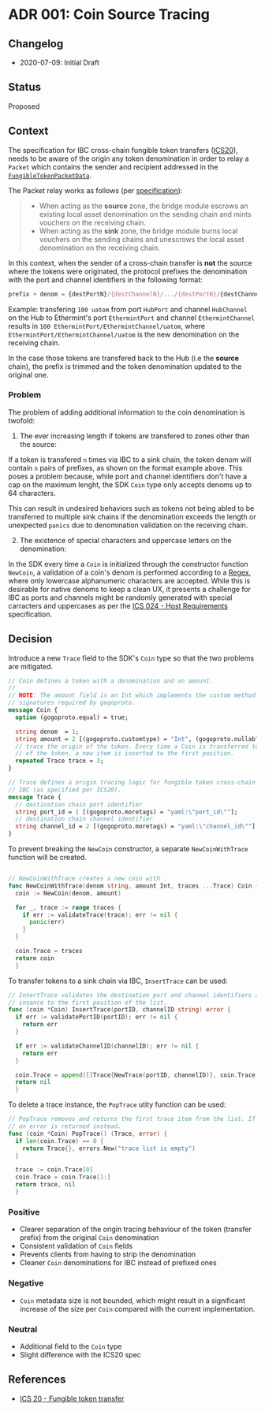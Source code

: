 # ADR 001: Coin Source Tracing

## Changelog

- 2020-07-09: Initial Draft

## Status

Proposed

## Context

The specification for IBC cross-chain fungible token transfers
([ICS20](https://github.com/cosmos/ics/tree/master/spec/ics-020-fungible-token-transfer)), needs to
be aware of the origin any token denomination in order to relay a `Packet` which contains the sender
and recipient addressed in the
[`FungibleTokenPacketData`](https://github.com/cosmos/ics/tree/master/spec/ics-020-fungible-token-transfer#data-structures).

The Packet relay works as follows (per
[specification](https://github.com/cosmos/ics/tree/master/spec/ics-020-fungible-token-transfer#packet-relay)):

> - When acting as the **source** zone, the bridge module escrows an existing local asset
>   denomination on the sending chain and mints vouchers on the receiving chain.
> - When acting as the **sink** zone, the bridge module burns local vouchers on the sending chains
>   and unescrows the local asset denomination on the receiving chain.

In this context, when the sender of a cross-chain transfer is **not** the source where the tokens
were originated, the protocol prefixes the denomination with the port and channel identifiers in the
following format:

```typescript
prefix + denom = {destPortN}/{destChannelN}/.../{destPort0}/{destChannel0}/denom
```

Example: transfering `100 uatom` from port `HubPort` and channel `HubChannel` on the Hub to
Ethermint's port `EthermintPort` and channel `EthermintChannel` results in `100
EthermintPort/EthermintChannel/uatom`, where `EthermintPort/EthermintChannel/uatom` is the new
denomination on the receiving chain.

In the case those tokens are transfered back to the Hub (i.e the **source** chain), the prefix is
trimmed and the token denomination updated to the original one.

### Problem

The problem of adding additional information to the coin denomination is twofold:

1. The ever increasing length if tokens are transfered to zones other than the source:

If a token is transfered `n` times via IBC to a sink chain, the token denom will contain `n` pairs
of prefixes, as shown on the format example above. This poses a problem because, while port
and channel identifiers don't have a cap on the maximum lenght, the SDK `Coin` type only accepts
denoms up to 64 characters.

This can result in undesired behaviors such as tokens not being abled to be transferred to multiple
sink chains if the denomination exceeds the length or unexpected `panics` due to denomination
validation on the receiving chain.

2. The existence of special characters and uppercase letters on the denomination:

In the SDK every time a `Coin` is initialized through the constructor function `NewCoin`, a validation
of a coin's denom is performed according to a
[Regex](https://github.com/cosmos/cosmos-sdk/blob/a940214a4923a3bf9a9161cd14bd3072299cd0c9/types/coin.go#L583),
where only lowercase alphanumeric characters are accepted. While this is desirable for native denoms
to keep a clean UX, it presents a challenge for IBC as ports and channels might be randomly
generated with special carracters and uppercases as per the [ICS 024 - Host
Requirements](https://github.com/cosmos/ics/tree/master/spec/ics-024-host-requirements#paths-identifiers-separators)
specification.

## Decision

Introduce a new `Trace` field to the SDK's `Coin` type so that the two problems are mitigated.

<!-- TODO: change field to metadata -->

```protobuf
// Coin defines a token with a denomination and an amount.
//
// NOTE: The amount field is an Int which implements the custom method
// signatures required by gogoproto.
message Coin {
  option (gogoproto.equal) = true;

  string denom  = 1;
  string amount = 2 [(gogoproto.customtype) = "Int", (gogoproto.nullable) = false];
  // trace the origin of the token. Every time a Coin is transferred to a chain that's not the souce
  // of the token, a new item is inserted to the first position.
  repeated Trace trace = 3;
}

// Trace defines a origin tracing logic for fungible token cross-chain token transfers through
// IBC (as specified per ICS20).
message Trace {
  // destination chain port identifier
  string port_id = 1 [(gogoproto.moretags) = "yaml:\"port_id\""];
  // destination chain channel identifier
  string channel_id = 2 [(gogoproto.moretags) = "yaml:\"channel_id\""];
}
```

To prevent breaking the `NewCoin` constructor, a separate `NewCoinWithTrace` function will be
created.

```go

// NewCoinWithTrace creates a new coin with .
func NewCoinWithTrace(denom string, amount Int, traces ...Trace) Coin {
  coin := NewCoin(denom, amount)

  for _, trace := range traces {
    if err := validateTrace(trace); err != nil {
      panic(err)
    }
  }

  coin.Trace = traces
  return coin
  }
```

To transfer tokens to a sink chain via IBC, `InsertTrace` can be used:

```go
// InsertTrace validates the destination port and channel identifiers and inserts a Trace
// insance to the first position of the list.
func (coin *Coin) InsertTrace(portID, channelID string) error {
  if err := validatePortID(portID); err != nil {
    return err
  }

  if err := validateChannelID(channelID); err != nil {
    return err
  }

  coin.Trace = append([]Trace{NewTrace(portID, channelID)}, coin.Trace...)
  return nil
  }
```

To delete a trace instance, the `PopTrace` utity function can be used:

```go
// PopTrace removes and returns the first trace item from the list. If the list is empty
// an error is returned instead.
func (coin *Coin) PopTrace() (Trace, error) {
  if len(coin.Trace) == 0 {
    return Trace{}, errors.New("trace list is empty")
  }

  trace := coin.Trace[0]
  coin.Trace = coin.Trace[1:]
  return trace, nil
  }
```

<!-- TODO: updates to ICS20 -->

### Positive

- Clearer separation of the origin tracing behaviour of the token (transfer prefix) from the original
  `Coin` denomination
- Consistent validation of `Coin` fields
- Prevents clients from having to strip the denomination
- Cleaner `Coin` denominations for IBC instead of prefixed ones

### Negative

- `Coin` metadata size is not bounded, which might result in a significant increase of the size per
  `Coin` compared with the current implementation.

### Neutral

- Additional field to the `Coin` type
- Slight difference with the ICS20 spec

## References

- [ICS 20 - Fungible token
  transfer](https://github.com/cosmos/ics/tree/master/spec/ics-020-fungible-token-transfer)
